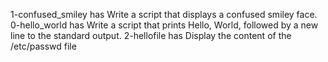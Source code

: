 1-confused_smiley has Write a script that displays a confused smiley face.
0-hello_world has Write a script that prints Hello, World, followed by a new line to the standard output.
2-hellofile has Display the content of the /etc/passwd file
